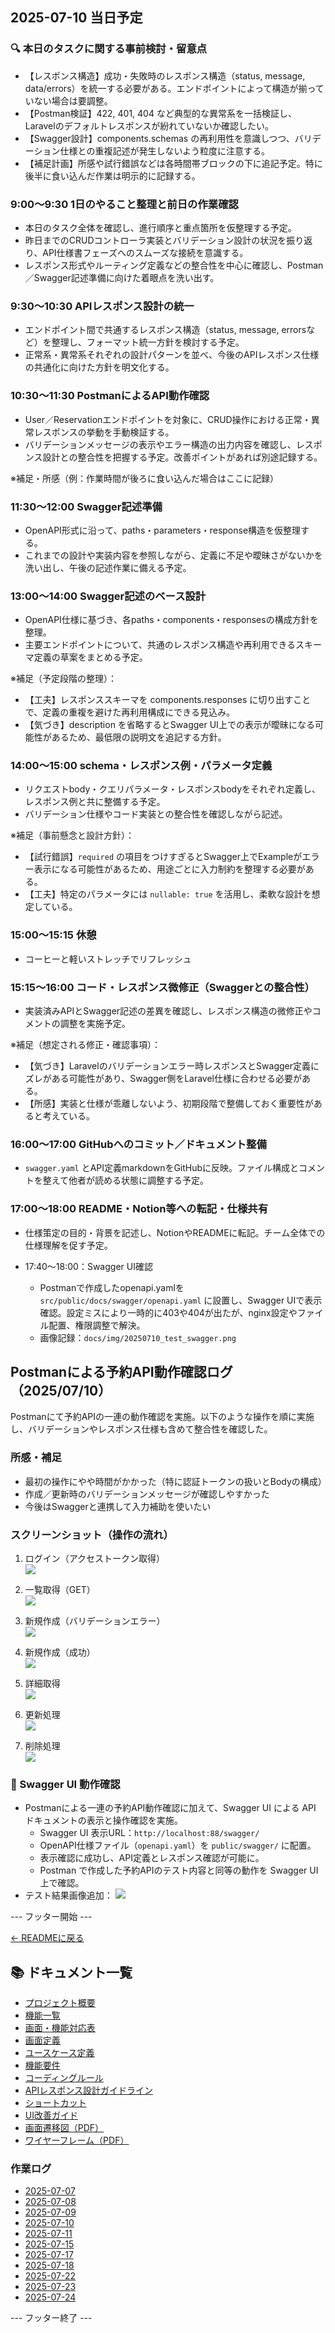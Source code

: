 ## 2025-07-10 当日予定

### 🔍 本日のタスクに関する事前検討・留意点

- 【レスポンス構造】成功・失敗時のレスポンス構造（status, message, data/errors）を統一する必要がある。エンドポイントによって構造が揃っていない場合は要調整。
- 【Postman検証】422, 401, 404 など典型的な異常系を一括検証し、Laravelのデフォルトレスポンスが紛れていないか確認したい。
- 【Swagger設計】components.schemas の再利用性を意識しつつ、バリデーション仕様との重複記述が発生しないよう粒度に注意する。
- 【補足計画】所感や試行錯誤などは各時間帯ブロックの下に追記予定。特に後半に食い込んだ作業は明示的に記録する。

### 9:00〜9:30 1日のやること整理と前日の作業確認  
- 本日のタスク全体を確認し、進行順序と重点箇所を仮整理する予定。  
- 昨日までのCRUDコントローラ実装とバリデーション設計の状況を振り返り、API仕様書フェーズへのスムーズな接続を意識する。  
- レスポンス形式やルーティング定義などの整合性を中心に確認し、Postman／Swagger記述準備に向けた着眼点を洗い出す。

### 9:30〜10:30 APIレスポンス設計の統一  
- エンドポイント間で共通するレスポンス構造（status, message, errorsなど）を整理し、フォーマット統一方針を検討する予定。  
- 正常系・異常系それぞれの設計パターンを並べ、今後のAPIレスポンス仕様の共通化に向けた方針を明文化する。

### 10:30〜11:30 PostmanによるAPI動作確認  
- User／Reservationエンドポイントを対象に、CRUD操作における正常・異常レスポンスの挙動を手動検証する。  
- バリデーションメッセージの表示やエラー構造の出力内容を確認し、レスポンス設計との整合性を把握する予定。改善ポイントがあれば別途記録する。

※補足・所感（例：作業時間が後ろに食い込んだ場合はここに記録）  
<!-- 所感などの記述エリア：必要に応じて追記 -->


### 11:30〜12:00 Swagger記述準備  
- OpenAPI形式に沿って、paths・parameters・response構造を仮整理する。  
- これまでの設計や実装内容を参照しながら、定義に不足や曖昧さがないかを洗い出し、午後の記述作業に備える予定。

### 13:00〜14:00 Swagger記述のベース設計  
- OpenAPI仕様に基づき、各paths・components・responsesの構成方針を整理。  
- 主要エンドポイントについて、共通のレスポンス構造や再利用できるスキーマ定義の草案をまとめる予定。

※補足（予定段階の整理）：  
- 【工夫】レスポンススキーマを components.responses に切り出すことで、定義の重複を避けた再利用構成にできる見込み。  
- 【気づき】description を省略するとSwagger UI上での表示が曖昧になる可能性があるため、最低限の説明文を追記する方針。

### 14:00〜15:00 schema・レスポンス例・パラメータ定義  
- リクエストbody・クエリパラメータ・レスポンスbodyをそれぞれ定義し、レスポンス例と共に整備する予定。  
- バリデーション仕様やコード実装との整合性を確認しながら記述。

※補足（事前懸念と設計方針）：  
- 【試行錯誤】`required` の項目をつけすぎるとSwagger上でExampleがエラー表示になる可能性があるため、用途ごとに入力制約を整理する必要がある。  
- 【工夫】特定のパラメータには `nullable: true` を活用し、柔軟な設計を想定している。

### 15:00〜15:15 休憩  
- コーヒーと軽いストレッチでリフレッシュ

### 15:15〜16:00 コード・レスポンス微修正（Swaggerとの整合性）  
- 実装済みAPIとSwagger記述の差異を確認し、レスポンス構造の微修正やコメントの調整を実施予定。

※補足（想定される修正・確認事項）：  
- 【気づき】Laravelのバリデーションエラー時レスポンスとSwagger定義にズレがある可能性があり、Swagger側をLaravel仕様に合わせる必要がある。  
- 【所感】実装と仕様が乖離しないよう、初期段階で整備しておく重要性があると考えている。

### 16:00〜17:00 GitHubへのコミット／ドキュメント整備  
- `swagger.yaml` とAPI定義markdownをGitHubに反映。ファイル構成とコメントを整えて他者が読める状態に調整する予定。

### 17:00〜18:00 README・Notion等への転記・仕様共有  
- 仕様策定の目的・背景を記述し、NotionやREADMEに転記。チーム全体での仕様理解を促す予定。

- 17:40〜18:00：Swagger UI確認
  - Postmanで作成したopenapi.yamlを `src/public/docs/swagger/openapi.yaml` に設置し、Swagger UIで表示確認。設定ミスにより一時的に403や404が出たが、nginx設定やファイル配置、権限調整で解決。
  - 画像記録：`docs/img/20250710_test_swagger.png`


## Postmanによる予約API動作確認ログ（2025/07/10）

Postmanにて予約APIの一連の動作確認を実施。以下のような操作を順に実施し、バリデーションやレスポンス仕様も含めて整合性を確認した。

### 所感・補足
- 最初の操作にやや時間がかかった（特に認証トークンの扱いとBodyの構成）
- 作成／更新時のバリデーションメッセージが確認しやすかった
- 今後はSwaggerと連携して入力補助を使いたい

### スクリーンショット（操作の流れ）

1. ログイン（アクセストークン取得）  
   ![](../img/20250710_test_01_login.png)

2. 一覧取得（GET）  
   ![](../img/20250710_test_02_list.png)

3. 新規作成（バリデーションエラー）  
   ![](../img/20250710_test_03_add_er.png)

4. 新規作成（成功）  
   ![](../img/20250710_test_04_add.png)

5. 詳細取得  
   ![](../img/20250710_test_05_details.png)

6. 更新処理  
   ![](../img/20250710_test_06_edit.png)

7. 削除処理  
   ![](../img/20250710_test_07_delete.png)



### 🧪 Swagger UI 動作確認

- Postmanによる一連の予約API動作確認に加えて、Swagger UI による API ドキュメントの表示と操作確認を実施。
  - Swagger UI 表示URL：`http://localhost:88/swagger/`
  - OpenAPI仕様ファイル（`openapi.yaml`）を `public/swagger/` に配置。
  - 表示確認に成功し、API定義とレスポンス確認が可能に。
  - Postman で作成した予約APIのテスト内容と同等の動作を Swagger UI 上で確認。
- テスト結果画像追加：   ![](../img/20250710_test_swagger.png)


--- フッター開始 ---

[← READMEに戻る](../../README.md)

## 📚 ドキュメント一覧

- [プロジェクト概要](../project-overview.md)
- [機能一覧](../features.md)
- [画面・機能対応表](../function_screen_map.md)
- [画面定義](../screens.md)
- [ユースケース定義](../usecase_reserve.md)
- [機能要件](../functional_requirements.md)
- [コーディングルール](../coding-rules.md)
- [APIレスポンス設計ガイドライン](../api_response.md)
- [ショートカット](../shortcuts.md)
- [UI改善ガイド](../ui_improvement_guide.md)
- [画面遷移図（PDF）](../画面遷移図.pdf)
- [ワイヤーフレーム（PDF）](../ワイヤーフレーム.pdf)

### 作業ログ
- [2025-07-07](../logs/2025-07-07.md)
- [2025-07-08](../logs/2025-07-08.md)
- [2025-07-09](../logs/2025-07-09.md)
- [2025-07-10](../logs/2025-07-10.md)
- [2025-07-11](../logs/2025-07-11.md)
- [2025-07-15](../logs/2025-07-15.md)
- [2025-07-17](../logs/2025-07-17.md)
- [2025-07-18](../logs/2025-07-18.md)
- [2025-07-22](../logs/2025-07-22.md)
- [2025-07-23](../logs/2025-07-23.md)
- [2025-07-24](../logs/2025-07-24.md)

--- フッター終了 ---
